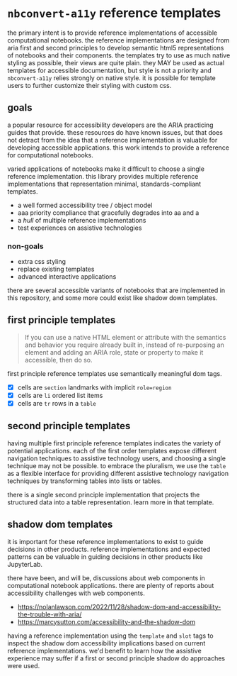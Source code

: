 # `nbconvert-a11y` reference templates

the primary intent is to provide reference implementations of accessible computational notebooks. the reference implementations are designed from aria first and second principles to develop semantic html5 representations of notebooks and their components. the templates try to use as much native styling as possible, their views are quite plain. they MAY be used as actual templates for accessible documentation, but style is not a priority and `nbconvert-a11y` relies strongly on native style. it is possible for template users to further customize their styling with custom css.

## goals

a popular resource for accessibility developers are the ARIA practicing guides that provide. these resources do have known issues, but that does not detract from the idea that a reference implementation is valuable for developing accessible applications. this work intends to provide a reference for computational notebooks.

varied applications of notebooks make it difficult to choose a single reference implementation. this library provides multiple reference implementations that representation minimal, standards-compliant templates.

* a well formed accessibility tree / object model
* aaa priority compliance that gracefully degrades into aa and a
* a _hull_ of multiple reference implementations
* test experiences on assistive technologies


### non-goals

* extra css styling
* replace existing templates
* advanced interactive applications

there are several accessible variants of notebooks that are implemented in this repository, and some more could exist like shadow down templates.

## first principle templates

<blockquote cite="https://www.w3.org/TR/using-aria/#firstrule">
If you can use a native HTML element or attribute with the semantics and behavior you require already built in, instead of re-purposing an element and adding an ARIA role, state or property to make it accessible, then do so.
</blockquote>

first principle reference templates use semantically meaningful dom tags.

- [x] cells are `section` landmarks with implicit `role=region`
- [x] cells are `li` ordered list items
- [x] cells are `tr` rows in a `table`

## second principle templates

having multiple first principle reference templates indicates the variety of potential applications. each of the first order templates expose different navigation techniques to assistive technology users, and choosing a single technique may not be possible. to embrace the pluralism, we use the `table` as a flexible interface for providing different assistive technology navigation techniques by transforming tables into lists or tables.

there is a single second principle implementation that projects the structured data into a table representation. learn more in that template.


## shadow dom templates

it is important for these reference implementations to exist to guide decisions in other products. reference implementations and expected patterns can be valuable in guiding decisions in other products like JupyterLab.

there have been, and will be, discussions about web components in computational notebook applications. there are plenty of reports about accessibility challenges with web components.

* https://nolanlawson.com/2022/11/28/shadow-dom-and-accessibility-the-trouble-with-aria/
* https://marcysutton.com/accessibility-and-the-shadow-dom

having a reference implementation using the `template` and `slot` tags to inspect the shadow dom accessibility implications based on current reference implementations. we'd benefit to learn how the assistive experience may suffer if a first or second principle shadow do approaches were used. 
